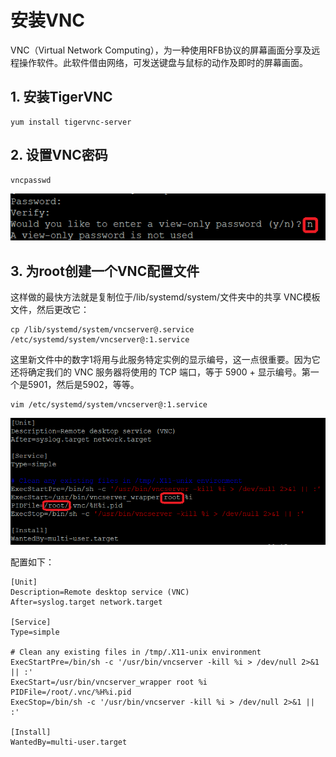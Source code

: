 # 安装VNC

VNC（Virtual Network Computing），为一种使用RFB协议的屏幕画面分享及远程操作软件。此软件借由网络，可发送键盘与鼠标的动作及即时的屏幕画面。  

## 1. 安装TigerVNC

	yum install tigervnc-server

## 2. 设置VNC密码

	vncpasswd

![密码](https://github.com/kaijing-zhang/kaijing-zhang.github.io/blob/main/img/%E8%AE%BE%E7%BD%AEVNC%E5%AF%86%E7%A0%81.png)

## 3. 为root创建一个VNC配置文件

这样做的最快方法就是复制位于/lib/systemd/system/文件夹中的共享 VNC模板文件，然后更改它：  

	cp /lib/systemd/system/vncserver@.service /etc/systemd/system/vncserver@:1.service

这里新文件中的数字1将用与此服务特定实例的显示编号，这一点很重要。因为它还将确定我们的 VNC 服务器将使用的 TCP 端口，等于 5900 + 显示编号。第一个是5901，然后是5902，等等。  

	vim /etc/systemd/system/vncserver@:1.service

![root vnc 配置](https://github.com/kaijing-zhang/kaijing-zhang.github.io/blob/main/img/root%20vnc%20%E9%85%8D%E7%BD%AE.png)  

配置如下：  
	
	[Unit]
	Description=Remote desktop service (VNC)
	After=syslog.target network.target

	[Service]
	Type=simple

	# Clean any existing files in /tmp/.X11-unix environment
	ExecStartPre=/bin/sh -c '/usr/bin/vncserver -kill %i > /dev/null 2>&1 || :'
	ExecStart=/usr/bin/vncserver_wrapper root %i
	PIDFile=/root/.vnc/%H%i.pid
	ExecStop=/bin/sh -c '/usr/bin/vncserver -kill %i > /dev/null 2>&1 || :'

	[Install]
	WantedBy=multi-user.target

